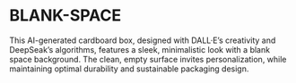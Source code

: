 # BLANK-SPACE
This AI-generated cardboard box, designed with DALL·E’s creativity and DeepSeak’s algorithms, features a sleek, minimalistic look with a blank space background. The clean, empty surface invites personalization, while maintaining optimal durability and sustainable packaging design.
